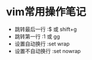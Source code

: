 # vim常用操作笔记

* 跳转最后一行
    :$ 或 shift+g
* 跳转第一行
    :1 或 gg
* 设置自动换行
    :set wrap
* 设置不自动换行
    :set nowrap